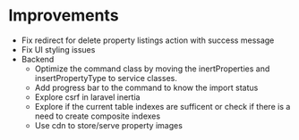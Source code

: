 # Improvements
- Fix redirect for delete property listings action  with success message
- Fix UI styling issues
- Backend
  - Optimize the command class by moving the inertProperties and insertPropertyType to service classes.
  - Add progress bar to the command to know the import status
  - Explore csrf in laravel inertia
  - Explore if the current table indexes are sufficent or check if there is a need to create composite indexes
  - Use cdn to store/serve property images